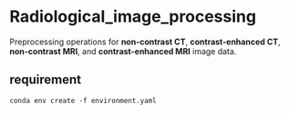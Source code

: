 # Radiological_image_processing

Preprocessing operations for **non-contrast CT**, **contrast-enhanced CT**, **non-contrast MRI**, and **contrast-enhanced MRI** image data.

## requirement

```shell
conda env create -f environment.yaml
```
